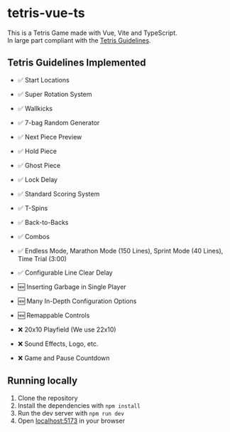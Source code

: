 # tetris-vue-ts

This is a Tetris Game made with Vue, Vite and TypeScript.  
In large part compliant with the [Tetris Guidelines](https://tetris.fandom.com/wiki/Tetris_Guideline).

## Tetris Guidelines Implemented

-   ✅ Start Locations
-   ✅ Super Rotation System
-   ✅ Wallkicks
-   ✅ 7-bag Random Generator
-   ✅ Next Piece Preview
-   ✅ Hold Piece
-   ✅ Ghost Piece
-   ✅ Lock Delay
-   ✅ Standard Scoring System
-   ✅ T-Spins
-   ✅ Back-to-Backs
-   ✅ Combos
-   ✅ Endless Mode, Marathon Mode (150 Lines), Sprint Mode (40 Lines), Time Trial (3:00)
-   ✅ Configurable Line Clear Delay

-   🆕 Inserting Garbage in Single Player
-   🆕 Many In-Depth Configuration Options
-   🆕 Remappable Controls

-   ❌ 20x10 Playfield (We use 22x10)
-   ❌ Sound Effects, Logo, etc.
-   ❌ Game and Pause Countdown

## Running locally

1. Clone the repository
2. Install the dependencies with `npm install`
3. Run the dev server with `npm run dev`
4. Open [localhost:5173](http://localhost:5173) in your browser
